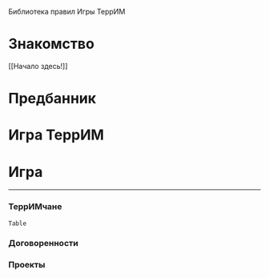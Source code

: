 
Библиотека правил Игры ТеррИМ



# Знакомство

[[Начало здесь!]]


# Предбанник



# Игра ТеррИМ




# Игра
---

### ТеррИМчане

``` Dataview
Table

```

### Договоренности


### Проекты
